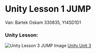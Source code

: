 # Unity Lesson 1 JUMP

Van: Bartek Oskam
330835, YI4SD1D1

### Unity Lesson:
![Unity Lesson 3 JUMP Image](https://connect-prd-cdn.unity.com/20190606/learn/images/998f1459-9767-49af-a033-b1e52a38bc66_P31080pBanner__1_.png)
[Unity Unit 3](https://learn.unity.com/project/unit-3-sound-and-effects?uv=2018.4&courseId=5cf96c41edbc2a2ca6e8810f)